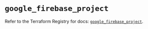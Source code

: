 # `google_firebase_project`

Refer to the Terraform Registry for docs: [`google_firebase_project`](https://registry.terraform.io/providers/hashicorp/google-beta/5.29.0/docs/resources/google_firebase_project).
